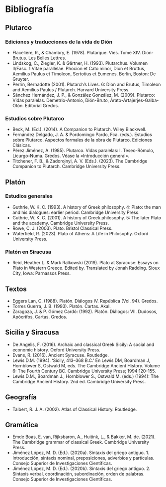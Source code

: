 # Bibliografía

## Plutarco

### Ediciones y traducciones de la vida de Dión

- Flacelière, R., & Chambry, E. (1978). Plutarque. Vies. Tome XIV. Dion- Brutus. Les Belles Lettres.
- Lindskog, C., Ziegler, K. & Gärtner, H. (1993). Plutarchus. Volumen II/Fasc. 1 Vitae parallelae. Phocion et Cato minor, Dion et Bruttus, Aemilius Paulus et Timoleon, Sertotius et Eumenes. Berlín, Boston: De Gruyter.
- Perrin, Bernadotte (2001). Plutarch’s Lives. 6: Dion and Brutus, Timoleon and Aemilius Paulus / Plutarch. Harvard University Press.
- Sánchez Hernández, J. P., & González González, M. (2009). Plutarco: Vidas paralelas. Demetrio-Antonio, Dión-Bruto, Arato-Artajerjes-Galba-Otón. Editorial Gredos.

### Estudios sobre Plutarco

- Beck, M. (Ed.). (2014). A Companion to Plutarch. Wiley Blackwell.
- Fernández Delgado, J. A. & Pordomingo Pardo, Fca. (eds.). Estudios sobre Plutarco. Aspectos formales de la obra de Plutarco. Ediciones Clásicas.
- Pérez Jiménez, A. (1985). Plutarco. Vidas paralelas: I. Teseo-Rómulo, Licurgo-Numa. Gredos. Véase la «Introducción general».
- Titchener, F. B., & Zadorojnyi, A. V. (Eds.). (2023). The Cambridge Companion to Plutarch. Cambridge University Press.

## Platón

### Estudios generales

- Guthrie, W. K. C. (1993). A history of Greek philosophy. 4: Plato: the man and his dialogues: earlier period. Cambridge University Press.
- Guthrie, W. K. C. (2001). A history of Greek philosophy. 5: The later Plato and the academy. Cambridge University Press.
- Rowe, C. J. (2003). Plato. Bristol Classical Press.
- Waterfield, R. (2023). Plato of Athens: A Life in Philosophy. Oxford University Press.

### Platón en Siracusa

- Reid, Heather L. & Mark Ralkowski (2019). Plato at Syracuse: Essays on Plato in Western Greece. Edited by. Translated by Jonah Radding. Sioux City, Iowa: Parnassos Press.

## Textos

- Eggers Lan, C. (1988). Platón. Diálogos IV. República (Vol. 94). Gredos.
- Torres Guerra, J. B. (1993). Platón. Cartas. Akal.
- Zaragoza, J. & P. Gómez Cardó: (1992). Platón. Diálogos: VII. Dudosos, Apócrifos, Cartas. Gredos.

## Sicilia y Siracusa

- De Angelis, F. (2016). Archaic and classical Greek Sicily: A social and economic history. Oxford University Press.
- Evans, R. (2016). Ancient Syracuse. Routledge.
- Lewis D.M. (1994). ‘Sicily, 413–368 B.C.’ En Lewis DM, Boardman J, Hornblower S, Ostwald M, eds. The Cambridge Ancient History. Volume 6: The Fourth Century BC. Cambridge University Press; 1994:120-155.
- Lewis D.M., Boardman J., Hornblower S., Ostwald M. (eds.) (1994): The Cambridge Ancient History. 2nd ed. Cambridge University Press.

## Geografía

- Talbert, R. J. A. (2002). Atlas of Classical History. Routledge.

## Gramática

- Emde Boas, E. van, Rijksbaron, A., Huitink, L., & Bakker, M. de. (2021). The Cambridge grammar of classical Greek. Cambridge University Press.
- Jiménez López, M. D. (Ed.). (2020a). Sintaxis del griego antiguo. 1. Introducción, sintaxis nominal, preposiciones, adverbios y partículas. Consejo Superior de Investigaciones Científicas.
- Jiménez López, M. D. (Ed.). (2020b). Sintaxis del griego antiguo. 2. Sintaxis verbal, coordinación, subordinación, orden de palabras. Consejo Superior de Investigaciones Científicas.
